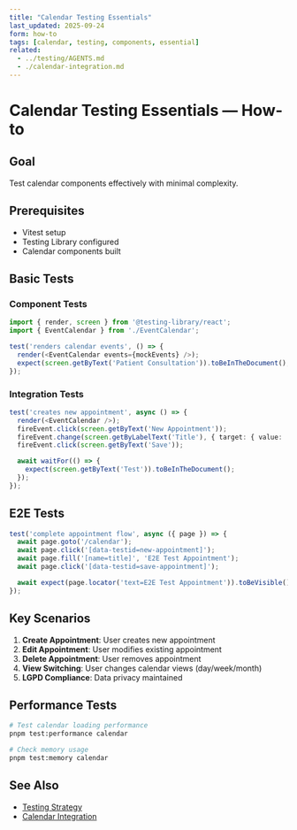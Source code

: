 ```yaml
---
title: "Calendar Testing Essentials"
last_updated: 2025-09-24
form: how-to
tags: [calendar, testing, components, essential]
related:
  - ../testing/AGENTS.md
  - ./calendar-integration.md
---
```


# Calendar Testing Essentials — How-to

## Goal

Test calendar components effectively with minimal complexity.

## Prerequisites

- Vitest setup
- Testing Library configured
- Calendar components built

## Basic Tests

### Component Tests

```typescript
import { render, screen } from '@testing-library/react';
import { EventCalendar } from './EventCalendar';

test('renders calendar events', () => {
  render(<EventCalendar events={mockEvents} />);
  expect(screen.getByText('Patient Consultation')).toBeInTheDocument();
});
```

### Integration Tests

```typescript
test('creates new appointment', async () => {
  render(<EventCalendar />);
  fireEvent.click(screen.getByText('New Appointment'));
  fireEvent.change(screen.getByLabelText('Title'), { target: { value: 'Test' } });
  fireEvent.click(screen.getByText('Save'));

  await waitFor(() => {
    expect(screen.getByText('Test')).toBeInTheDocument();
  });
});
```

## E2E Tests

```typescript
test('complete appointment flow', async ({ page }) => {
  await page.goto('/calendar');
  await page.click('[data-testid=new-appointment]');
  await page.fill('[name=title]', 'E2E Test Appointment');
  await page.click('[data-testid=save-appointment]');

  await expect(page.locator('text=E2E Test Appointment')).toBeVisible();
});
```

## Key Scenarios

1. **Create Appointment**: User creates new appointment
2. **Edit Appointment**: User modifies existing appointment
3. **Delete Appointment**: User removes appointment
4. **View Switching**: User changes calendar views (day/week/month)
5. **LGPD Compliance**: Data privacy maintained

## Performance Tests

```bash
# Test calendar loading performance
pnpm test:performance calendar

# Check memory usage
pnpm test:memory calendar
```

## See Also

- [Testing Strategy](../testing/AGENTS.md)
- [Calendar Integration](./calendar-integration.md)
